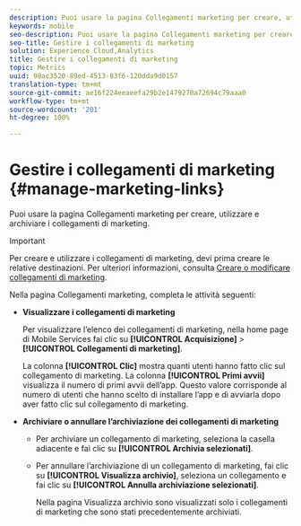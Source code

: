 ```yaml
---
description: Puoi usare la pagina Collegamenti marketing per creare, utilizzare e archiviare i collegamenti di marketing.
keywords: mobile
seo-description: Puoi usare la pagina Collegamenti marketing per creare, utilizzare e archiviare i collegamenti di marketing.
seo-title: Gestire i collegamenti di marketing
solution: Experience Cloud,Analytics
title: Gestire i collegamenti di marketing
topic: Metrics
uuid: 98ac3520-89ed-4513-83f6-120dda9d0157
translation-type: tm+mt
source-git-commit: ae16f224eeaeefa29b2e1479270a72694c79aaa0
workflow-type: tm+mt
source-wordcount: '201'
ht-degree: 100%

---
```



# Gestire i collegamenti di marketing {#manage-marketing-links}

Puoi usare la pagina Collegamenti marketing per creare, utilizzare e archiviare i collegamenti di marketing.

>[!IMPORTANT]
>
>Per creare e utilizzare i collegamenti di marketing, devi prima creare le relative destinazioni. Per ulteriori informazioni, consulta [Creare o modificare collegamenti di marketing](/help/using/acquisition-main/c-marketing-links-builder/t-create-edit-adobe-links/t-create-edit-adobe-links.md).

Nella pagina Collegamenti marketing, completa le attività seguenti:

* **Visualizzare i collegamenti di marketing**

   Per visualizzare l’elenco dei collegamenti di marketing, nella home page di Mobile Services fai clic su **[!UICONTROL Acquisizione]** > **[!UICONTROL Collegamenti di marketing]**.

   La colonna **[!UICONTROL Clic]** mostra quanti utenti hanno fatto clic sul collegamento di marketing. La colonna **[!UICONTROL Primi avvii]** visualizza il numero di primi avvii dell’app. Questo valore corrisponde al numero di utenti che hanno scelto di installare l’app e di avviarla dopo aver fatto clic sul collegamento di marketing.

* **Archiviare o annullare l’archiviazione dei collegamenti di marketing**

   * Per archiviare un collegamento di marketing, seleziona la casella adiacente e fai clic su **[!UICONTROL Archivia selezionati]**.
   * Per annullare l’archiviazione di un collegamento di marketing, fai clic su **[!UICONTROL Visualizza archivio]**, seleziona un collegamento e fai clic su **[!UICONTROL Annulla archiviazione selezionati]**.

      Nella pagina Visualizza archivio sono visualizzati solo i collegamenti di marketing che sono stati precedentemente archiviati.

